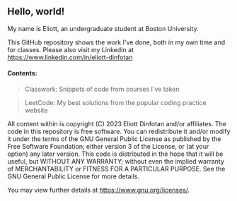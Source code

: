 ## Hello, world!

My name is Eliott, an undergraduate student at Boston University.

This GitHub repository shows the work I've done, both in my own time and for classes.
Please also visit my LinkedIn at https://www.linkedin.com/in/eliott-dinfotan

#### Contents:
> Classwork: Snippets of code from courses I've taken

> LeetCode: My best solutions from the popular coding practice website

All content within is copyright (C) 2023 Eliott Dinfotan and/or affiliates.
The code in this repository is free software. You can redistribute it and/or
modify it under the terms of the GNU General Public License as published by the Free Software 
Foundation; either version 3 of the License, or (at your option) any later version.
This code is distributed in the hope that it will be useful, but
WITHOUT ANY WARRANTY; without even the implied warranty of MERCHANTABILITY
or FITNESS FOR A PARTICULAR PURPOSE.  See the GNU General Public License
for more details.

You may view further details at https://www.gnu.org/licenses/.
